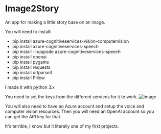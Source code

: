 # Image2Story


An app for making a little story base on an image.

You will need to install:


* pip install azure-cognitiveservices-vision-computervision
* pip install azure-cognitiveservices-speech
* pip install --upgrade azure-cognitiveservices-speech
* pip install openai
* pip install pygame
* pip install requests
* pip install urlparse3
* pip install Pillow

I made it with python 3.x

You need to set the keys from the different services for it to work.
![image](https://user-images.githubusercontent.com/32868846/236566859-3c0b9ffe-b6df-43e7-9bd1-9a183d7c9db2.png)


You will also need to have an Azure account and setup the voice and computer vision resources.
Then you will need an OpenAI account so you can get the API key for that. 

It's terrible, I know but it literally one of my first projects. 
